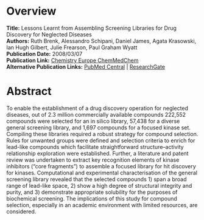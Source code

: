 # Overview
**Title:** Lessons Learnt from Assembling Screening Libraries for Drug Discovery for Neglected Diseases<br>
**Authors:** Ruth Brenk, Alessandro Schipani, Daniel James, Agata Krasowski, Ian Hugh Gilbert, Julie Frearson, Paul
Graham Wyatt<br>
**Publication Date:** 2008/03/07<br>
**Publication Link:** [Chemistry Europe ChemMedChem](https://chemistry-europe.onlinelibrary.wiley.com/doi/10.1002/cmdc.200700139)<br>
**Alternative Publication Links:** [PubMed Central](https://pmc.ncbi.nlm.nih.gov/articles/PMC2628535) |
[ResearchGate](https://www.researchgate.net/publication/5782923_Lessons_Learnt_from_Assembling_Screening_Libraries_for_Drug_Discovery_for_Neglected_Diseases)


# Abstract
To enable the establishment of a drug discovery operation for neglected diseases, out of 2.3 million commercially
available compounds 222,552 compounds were selected for an in silico library, 57,438 for a diverse general screening
library, and 1,697 compounds for a focused kinase set. Compiling these libraries required a robust strategy for compound
selection. Rules for unwanted groups were defined and selection criteria to enrich for lead-like compounds which
facilitate straightforward structure–activity relationship exploration were established. Further, a literature and
patent review was undertaken to extract key recognition elements of kinase inhibitors (“core fragments”) to assemble a
focused library for hit discovery for kinases. Computational and experimental characterisation of the general screening
library revealed that the selected compounds 1) span a broad range of lead-like space, 2) show a high degree of
structural integrity and purity, and 3) demonstrate appropriate solubility for the purposes of biochemical screening.
The implications of this study for compound selection, especially in an academic environment with limited resources, are
considered.
